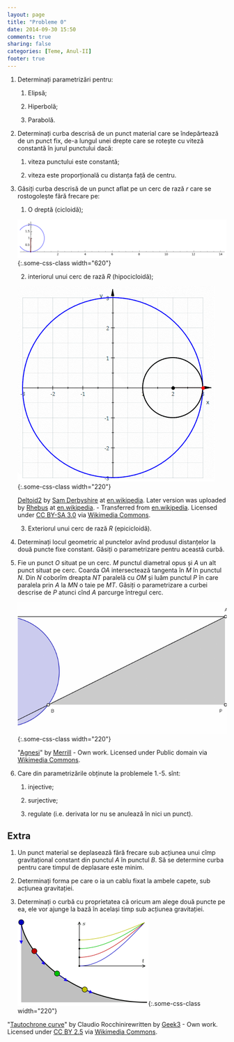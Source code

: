 ```yaml
---
layout: page
title: "Probleme 0"
date: 2014-09-30 15:50
comments: true
sharing: false
categories: [Teme, Anul-II]
footer: true
---
```


1. Determinați parametrizări pentru:

   1. Elipsă;

   2. Hiperbolă;

   3. Parabolă.

2. Determinați curba descrisă de un punct material care se îndepărtează de un
   punct fix, de-a lungul unei drepte care se rotește cu viteză constantă în
   jurul punctului dacă:

   1. viteza punctului este constantă;

   2. viteza este proporțională cu distanța față de centru.

3. Găsiți curba descrisă de un punct aflat pe un cerc de rază $r$ care se rostogolește fără
   frecare pe:

   1. O dreptă (cicloidă);

   ![cicloidă](/images/ciclo.gif){:.some-css-class width="620"} 

   2. interiorul unui cerc de rază $R$ (hipocicloidă);

   ![hipocicloidă](/images/Deltoid2.gif){:.some-css-class width="220"} 

   <a href="https://commons.wikimedia.org/wiki/File:Deltoid2.gif#mediaviewer/File:Deltoid2.gif">Deltoid2</a> by <a href="//en.wikipedia.org/wiki/User:Sam_Derbyshire" class="extiw" title="en:User:Sam Derbyshire">Sam Derbyshire</a> at <a class="external text" href="http://en.wikipedia.org">en.wikipedia</a>. Later version was uploaded by <a href="//en.wikipedia.org/wiki/User:Rhebus" class="extiw" title="en:User:Rhebus">Rhebus</a> at <a class="external text" href="http://en.wikipedia.org">en.wikipedia</a>. - Transferred from <a class="external text" href="http://en.wikipedia.org">en.wikipedia</a>. Licensed under <a title="Creative Commons Attribution-Share Alike 3.0" href="http://creativecommons.org/licenses/by-sa/3.0/">CC BY-SA 3.0</a> via <a href="//commons.wikimedia.org/wiki/">Wikimedia Commons</a>.

   3. Exteriorul unui cerc de rază $R$ (epicicloidă).

4. Determinați locul geometric al punctelor avînd produsul distanțelor la două
   puncte fixe constant. Găsiți o parametrizare pentru această curbă.

5. Fie un punct $O$ situat pe un cerc. $M$ punctul diametral opus și $A$ un alt
   punct situat pe cerc. Coarda $OA$ intersectează tangenta în $M$ în punctul
   $N$. Din $N$ coborîm dreapta $NT$ paralelă cu $OM$ și luăm punctul $P$ în care paralela prin $A$ la $MN$ 
   o taie pe $MT$. Găsiți o parametrizare a curbei descrise de $P$ atunci cînd $A$ parcurge întregul cerc.
   
   ![Agnesi](/images/Agnesi.gif){:.some-css-class width="220"}
   
   "<a href="https://commons.wikimedia.org/wiki/File:Agnesi.gif#mediaviewer/File:Agnesi.gif">Agnesi</a>" by <a href="//commons.wikimedia.org/wiki/User:Merrill" title="User:Merrill">Merrill</a> - <span class="int-own-work">Own work</span>. Licensed under Public domain via <a href="//commons.wikimedia.org/wiki/">Wikimedia Commons</a>.

6. Care din parametrizările obținute la problemele 1.-5. sînt:

    1. injective;

    2. surjective;

    3. regulate (i.e. derivata lor nu se anulează în nici un punct).


Extra
-----

1. Un punct material se deplasează fără frecare sub acțiunea unui cîmp
   gravitațional constant din punctul $A$ în punctul $B$. Să se determine curba pentru care timpul de deplasare este minim.

2. Determinați forma pe care o ia un cablu fixat la ambele capete, sub acțiunea
   gravitației.

3. Determinați o curbă cu proprietatea că oricum am alege două puncte pe ea, ele
   vor ajunge la bază în același timp sub acțiunea gravitației.

   ![tauto](/images/tauto.gif){:.some-css-class width="220"} 

"<a href="https://commons.wikimedia.org/wiki/File:Tautochrone_curve.gif#mediaviewer/File:Tautochrone_curve.gif">Tautochrone curve</a>" by Claudio Rocchinirewritten by <a href="//commons.wikimedia.org/wiki/User:Geek3" title="User:Geek3">Geek3</a> - <span class="int-own-work">Own work</span>. Licensed under <a title="Creative Commons Attribution 2.5" href="http://creativecommons.org/licenses/by/2.5">CC BY 2.5</a> via <a href="//commons.wikimedia.org/wiki/">Wikimedia Commons</a>.
